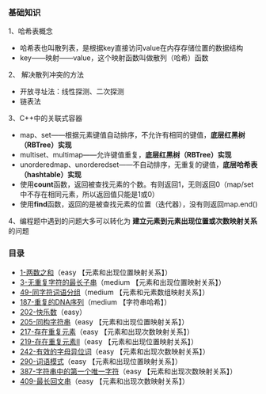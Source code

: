 ### 基础知识

1、哈希表概念
  - 哈希表也叫散列表，是根据key直接访问value在内存存储位置的数据结构
  - key——映射——value，这个映射函数叫做散列（哈希）函数

2、 解决散列冲突的方法
  - 开放寻址法：线性探测、二次探测
  - 链表法

3、C++中的关联式容器
  - map、set——根据元素键值自动排序，不允许有相同的键值，**底层红黑树（RBTree）实现**
  - multiset、multimap——允许键值重复，**底层红黑树（RBTree）实现**
  - unorderedmap、unorderedset——不自动排序，无重复的键值，**底层哈希表（hashtable）实现**
  - 使用**count**函数，返回被查找元素的个数。有则返回1，无则返回0（map/set中不存在相同元素，所以返回值只能是1或0）
  - 使用**find**函数，返回的是被查找元素的位置（迭代器），没有则返回map.end()
  
4、编程题中遇到的问题大多可以转化为 **建立元素到元素出现位置或次数映射关系**的问题


### 目录

- [1-两数之和](https://github.com/SunnyZhang06/LeetCodeSolution/tree/main/%E5%93%88%E5%B8%8C%E8%A1%A8/1-%E4%B8%A4%E6%95%B0%E4%B9%8B%E5%92%8C.cpp)（easy 【元素和出现位置映射关系】）
- [3-无重复字符的最长子串](https://github.com/SunnyZhang06/LeetCodeSolution/tree/main/%E5%93%88%E5%B8%8C%E8%A1%A8/3-%E6%97%A0%E9%87%8D%E5%A4%8D%E5%AD%97%E7%AC%A6%E7%9A%84%E6%9C%80%E9%95%BF%E5%AD%90%E4%B8%B2.cpp)（medium 【元素和出现位置映射关系】）
- [49-同字符词语分组](https://github.com/SunnyZhang06/LeetCodeSolution/tree/main/%E5%93%88%E5%B8%8C%E8%A1%A8/49-%E5%90%8C%E5%AD%97%E7%AC%A6%E8%AF%8D%E8%AF%AD%E5%88%86%E7%BB%84.cpp)（medium 【元素和元素数组映射关系】）
- [187-重复的DNA序列](https://github.com/SunnyZhang06/LeetCodeSolution/tree/main/%E5%93%88%E5%B8%8C%E8%A1%A8/187-%E9%87%8D%E5%A4%8D%E7%9A%84DNA%E5%BA%8F%E5%88%97.cpp)（medium 【字符串哈希】）
- [202-快乐数](https://github.com/SunnyZhang06/LeetCodeSolution/tree/main/%E5%93%88%E5%B8%8C%E8%A1%A8/202-%E5%BF%AB%E4%B9%90%E6%95%B0.cpp)（easy）
- [205-同构字符串](https://github.com/SunnyZhang06/LeetCodeSolution/tree/main/%E5%93%88%E5%B8%8C%E8%A1%A8/205-%E5%90%8C%E6%9E%84%E5%AD%97%E7%AC%A6%E4%B8%B2.cpp)（easy 【元素和出现位置映射关系】）
- [217-存在重复元素](https://github.com/SunnyZhang06/LeetCodeSolution/tree/main/%E5%93%88%E5%B8%8C%E8%A1%A8/217-%E5%AD%98%E5%9C%A8%E9%87%8D%E5%A4%8D%E5%85%83%E7%B4%A0.cpp)（easy 【元素和出现次数映射关系】）
- [219-存在重复元素Ⅱ](https://github.com/SunnyZhang06/LeetCodeSolution/tree/main/%E5%93%88%E5%B8%8C%E8%A1%A8/219-%E5%AD%98%E5%9C%A8%E9%87%8D%E5%A4%8D%E5%85%83%E7%B4%A0%E2%85%A1.cpp)（easy 【元素和出现位置映射关系】）
- [242-有效的字母异位词](https://github.com/SunnyZhang06/LeetCodeSolution/tree/main/%E5%93%88%E5%B8%8C%E8%A1%A8/242-%E6%9C%89%E6%95%88%E7%9A%84%E5%AD%97%E6%AF%8D%E5%BC%82%E4%BD%8D%E8%AF%8D.cpp)（easy 【元素和出现次数映射关系】）
- [290-词语模式](https://github.com/SunnyZhang06/LeetCodeSolution/tree/main/%E5%93%88%E5%B8%8C%E8%A1%A8/290-%E8%AF%8D%E8%AF%AD%E6%A8%A1%E5%BC%8F.cpp)（easy 【元素和出现位置映射关系】）
- [387-字符串中的第一个唯一字符](https://github.com/SunnyZhang06/LeetCodeSolution/tree/main/%E5%93%88%E5%B8%8C%E8%A1%A8/387-%E5%AD%97%E7%AC%A6%E4%B8%B2%E4%B8%AD%E7%9A%84%E7%AC%AC%E4%B8%80%E4%B8%AA%E5%94%AF%E4%B8%80%E5%AD%97%E7%AC%A6.cpp)（easy 【元素和出现次数映射关系】）
- [409-最长回文串](https://github.com/SunnyZhang06/LeetCodeSolution/tree/main/%E5%93%88%E5%B8%8C%E8%A1%A8/409-%E6%9C%80%E9%95%BF%E5%9B%9E%E6%96%87%E4%B8%B2.cpp)（easy 【元素和出现次数映射关系】）